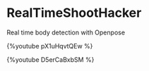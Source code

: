 # RealTimeShootHacker
Real time body detection with Openpose 



{%youtube pX1uHqvtQEw %}


{%youtube D5erCaBxbSM %}
